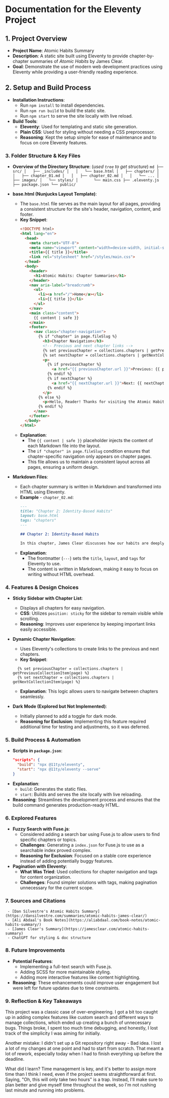 # Documentation for the Eleventy Project

## 1. **Project Overview**

   - **Project Name**: Atomic Habits Summary
   - **Description**: A static site built using Eleventy to provide chapter-by-chapter summaries of *Atomic Habits* by James Clear.
   - **Goal**: Demonstrate the use of modern web development practices using Eleventy while providing a user-friendly reading experience.

## 2. **Setup and Build Process**
   - **Installation Instructions**:
     - Run `npm install` to install dependencies.
     - Run `npm run build` to build the static site.
     - Run `npm start` to serve the site locally with live reload.
   - **Build Tools**:
     - **Eleventy**: Used for templating and static site generation.
     - **Plain CSS**: Used for styling without needing a CSS preprocessor.
     - **Reasoning**: Kept the setup simple for ease of maintenance and to focus on core Eleventy features.

### 3. **Folder Structure & Key Files**
   - **Overview of the Directory Structure**: (*used `tree` to get structure*)
    ```md
    ├── src/
    │   ├── _includes/
    │   │   └── base.html
    │   ├── chapters/
    │   │   ├── chapter_01.md
    │   │   ├── chapter_02.md
    │   │   └── ...
    │   ├── images/
    │   └── styles/
    │       └── main.css
    ├── .eleventy.js
    ├── package.json
    └── public/
    ```
   - **base.html (Nunjucks Layout Template)**:
     - The `base.html` file serves as the main layout for all pages, providing a consistent structure for the site's header, navigation, content, and footer.
     - **Key Snippet**:
       ```html
       <!DOCTYPE html>
       <html lang="en">
         <head>
           <meta charset="UTF-8">
           <meta name="viewport" content="width=device-width, initial-scale=1.0">
           <title>{{ title }}</title>
           <link rel="stylesheet" href="/styles/main.css">
         </head>
         <body>
           <header>
             <h1>Atomic Habits: Chapter Summaries</h1>
           </header>
           <nav aria-label="breadcrumb">
             <ul>
               <li><a href="/">Home</a></li>
               <li>{{ title }}</li>
             </ul>
           </nav>
           <main class="content">
             {{ content | safe }}
           </main>
           <footer>
             <nav class="chapter-navigation">
               {% if "chapter" in page.fileSlug %}
                 <h3>Chapter Navigation</h3>
                 <!-- Previous and next chapter links -->
                 {% set previousChapter = collections.chapters | getPreviousCollectionItem(page) %}
                 {% set nextChapter = collections.chapters | getNextCollectionItem(page) %}
                 <p>
                   {% if previousChapter %}
                     <a href="{{ previousChapter.url }}">Previous: {{ previousChapter.data.title }}</a>
                   {% endif %}
                   {% if nextChapter %}
                     <a href="{{ nextChapter.url }}">Next: {{ nextChapter.data.title }}</a>
                   {% endif %}
                 </p>
               {% else %}
                 <p>Hello, Reader! Thanks for visiting the Atomic Habits summary page.</p>
               {% endif %}
             </nav>
           </footer>
         </body>
       </html>
       ```
     - **Explanation**:
       - The `{{ content | safe }}` placeholder injects the content of each Markdown file into the layout.
       - The `if "chapter" in page.fileSlug` condition ensures that chapter-specific navigation only appears on chapter pages.
       - This file allows us to maintain a consistent layout across all pages, ensuring a uniform design.

   - **Markdown Files**:
     - Each chapter summary is written in Markdown and transformed into HTML using Eleventy.
     - **Example** - `chapter_02.md`:
       ```md
       ---
       title: "Chapter 2: Identity-Based Habits"
       layout: base.html
       tags: "chapters"
       ---
       
       ## Chapter 2: Identity-Based Habits
       
       In this chapter, James Clear discusses how our habits are deeply connected to our identity. Changing our habits is about changing who we believe we are.
       ```
     - **Explanation**:
       - The frontmatter (`---`) sets the `title`, `layout`, and `tags` for Eleventy to use.
       - The content is written in Markdown, making it easy to focus on writing without HTML overhead.

### 4. **Features & Design Choices**
   - **Sticky Sidebar with Chapter List**:
     - Displays all chapters for easy navigation.
     - **CSS**: Utilizes `position: sticky` for the sidebar to remain visible while scrolling.
     - **Reasoning**: Improves user experience by keeping important links easily accessible.

   - **Dynamic Chapter Navigation**:
     - Uses Eleventy's collections to create links to the previous and next chapters.
     - **Key Snippet**:
     ```njk
       {% set previousChapter = collections.chapters | getPreviousCollectionItem(page) %}
       {% set nextChapter = collections.chapters | getNextCollectionItem(page) %}
       ```
     - **Explanation**: This logic allows users to navigate between chapters seamlessly.

   - **Dark Mode (Explored but Not Implemented)**:
     - Initially planned to add a toggle for dark mode.
     - **Reasoning for Exclusion**: Implementing this feature required additional time for testing and adjustments, so it was deferred.

### 5. **Build Process & Automation**
   - **Scripts in `package.json`**:
     ```json
     "scripts": {
       "build": "npx @11ty/eleventy",
       "start": "npx @11ty/eleventy --serve"
     }
     ```
   - **Explanation**:
     - `build`: Generates the static files.
     - `start`: Builds and serves the site locally with live reloading.
   - **Reasoning**: Streamlines the development process and ensures that the build command generates production-ready HTML.

### 6. **Explored Features**
   - **Fuzzy Search with Fuse.js**:
     - Considered adding a search bar using Fuse.js to allow users to find specific chapters or topics.
     - **Challenges**: Generating a `index.json` for Fuse.js to use as a searchable index proved complex.
     - **Reasoning for Exclusion**: Focused on a stable core experience instead of adding potentially buggy features.
   - **Pagination with Eleventy**:
     - **What Was Tried**: Used collections for chapter navigation and tags for content organization.
     - **Challenges**: Found simpler solutions with tags, making pagination unnecessary for the current scope.

### 7. **Sources and Citations**
     - [Dan Silvestre's Atomic Habits Summary](https://dansilvestre.com/summaries/atomic-habits-james-clear/)
     - [Ali Abdaal's Book Notes](https://aliabdaal.com/book-notes/atomic-habits-summary/)
     - [James Clear's Summary](https://jamesclear.com/atomic-habits-summary)
     - ChatGPT for styling & doc structure

### 8. **Future Improvements**
   - **Potential Features**:
     - Implementing a full-text search with Fuse.js.
     - Adding SCSS for more maintainable styling.
     - Adding more interactive features like content highlighting.
   - **Reasoning**: These enhancements could improve user engagement but were left for future updates due to time constraints.

### 9. **Reflection & Key Takeaways**

This project was a classic case of over-engineering. I got a bit too caught up in adding complex features like custom search and different ways to manage collections, which ended up creating a bunch of unnecessary bugs. Things broke, I spent too much time debugging, and honestly, I lost track of the simplicity I was aiming for initially.

Another mistake: I didn't set up a Git repository right away - Bad idea. I lost a lot of my changes at one point and had to start from scratch. That meant a lot of rework, especially today when I had to finish everything up before the deadline.

What did I learn? Time management is key, and it's better to assign more time than I think I need, even if the project seems straightforward at first. Saying, "Oh, this will only take two hours" is a trap. Instead, I'll make sure to plan better and give myself time throughout the week, so I'm not rushing last minute and running into problems.
